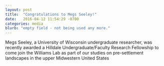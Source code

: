 ```yaml
---
layout: post
title:  "Congratulations to Megs Seeley!"
date:   2016-04-12 11:54:29 -0700
categories: media
blurb: "empty field - not being used any more."
---
```

Megs Seeley, a University of Wisconsin undergraduate researcher, was recently awarded a Hilldale Undergraduate/Faculty Research Fellowship to come join the Williams Lab as part of our studies on pre-settlement landscapes in the upper Midwestern United States

